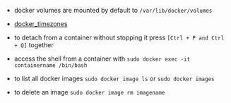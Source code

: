- docker volumes are mounted by default to ```/var/lib/docker/volumes```

- [docker_timezones](https://github.com/voulix/selfhosted-simplified/blob/main/docker_timezones)

- to detach from a container without stopping it press ```[Ctrl + P and Ctrl + Q]``` together

- access the shell from a container with ```sudo docker exec -it containername /bin/bash```

- to list all docker images ```sudo docker image ls``` or ```sudo docker images```

- to delete an image ```sudo docker image rm imagename```